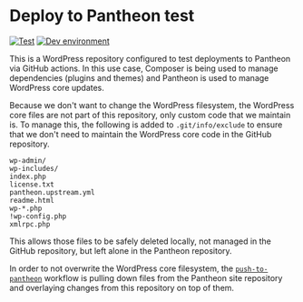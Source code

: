 # Deploy to Pantheon test

[![Test](https://github.com/jazzsequence/dtp-test/actions/workflows/test.yml/badge.svg)](https://github.com/jazzsequence/dtp-test/actions/workflows/test.yml)
[![Dev environment](https://img.shields.io/badge/dev-yellow?logo=pantheon&logoColor=yellow&label=cxr-dtp-test&color=yellow
)](https://dev-cxr-dtp-test.pantheonsite.io)


This is a WordPress repository configured to test deployments to Pantheon via GitHub actions. In this use case, Composer is being used to manage dependencies (plugins and themes) and Pantheon is used to manage WordPress core updates. 

Because we don't want to change the WordPress filesystem, the WordPress core files are not part of this repository, only custom code that we maintain is. To manage this, the following is added to `.git/info/exclude` to ensure that we don't need to maintain the WordPress core code in the GitHub repository.

```
wp-admin/
wp-includes/
index.php
license.txt
pantheon.upstream.yml
readme.html
wp-*.php
!wp-config.php
xmlrpc.php
```

This allows those files to be safely deleted locally, not managed in the GitHub repository, but left alone in the Pantheon repository.

In order to not overwrite the WordPress core filesystem, the [`push-to-pantheon`](https://github.com/jazzsequence/dtp-test/blob/main/.github/workflows/push-to-pantheon.yml) workflow is pulling down files from the Pantheon site repository and overlaying changes from this repository on top of them.